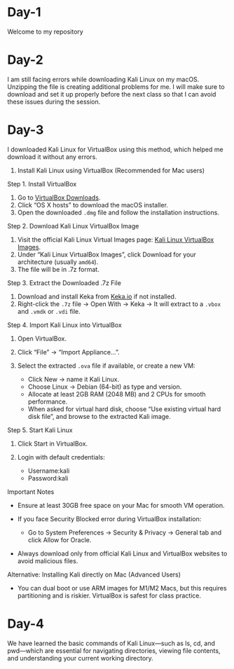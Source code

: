 # Day-1
Welcome to my repository
# Day-2
I am still facing errors while downloading Kali Linux on my macOS. Unzipping the file is creating additional problems for me. I will make sure to download and set it up properly before the next class so that I can avoid these issues during the session.
# Day-3
I downloaded Kali Linux for VirtualBox using this method, which helped me download it without any errors.
1. Install Kali Linux using VirtualBox (Recommended for Mac users)

Step 1. Install VirtualBox

1. Go to [VirtualBox Downloads](https://www.virtualbox.org/wiki/Downloads).
2. Click “OS X hosts” to download the macOS installer.
3. Open the downloaded `.dmg` file and follow the installation instructions.

Step 2. Download Kali Linux VirtualBox Image

1. Visit the official Kali Linux Virtual Images page:
   [Kali Linux VirtualBox Images](https://www.kali.org/get-kali/#kali-virtual-machines).
2. Under “Kali Linux VirtualBox Images”, click Download for your architecture (usually `amd64`).
3. The file will be in .7z format.

Step 3. Extract the Downloaded .7z File

1. Download and install Keka from [Keka.io](https://www.keka.io/en/) if not installed.
2. Right-click the `.7z` file → Open With → Keka → It will extract to a `.vbox` and `.vmdk` or `.vdi` file.

Step 4. Import Kali Linux into VirtualBox

1. Open VirtualBox.
2. Click “File” → “Import Appliance…”.
3. Select the extracted `.ova` file if available, or create a new VM:

   * Click New → name it Kali Linux.
   * Choose Linux → Debian (64-bit) as type and version.
   * Allocate at least 2GB RAM (2048 MB) and 2 CPUs for smooth performance.
   * When asked for virtual hard disk, choose “Use existing virtual hard disk file”, and browse to the extracted Kali image.

Step 5. Start Kali Linux

1. Click Start in VirtualBox.
2. Login with default credentials:

   * Username:kali
   * Password:kali

Important Notes

* Ensure at least 30GB free space on your Mac for smooth VM operation.
* If you face Security Blocked error during VirtualBox installation:

  * Go to System Preferences → Security & Privacy → General tab and click Allow for Oracle.
* Always download only from official Kali Linux and VirtualBox websites to avoid malicious files.

Alternative: Installing Kali directly on Mac (Advanced Users)

* You can dual boot or use ARM images for M1/M2 Macs, but this requires partitioning and is riskier. VirtualBox is safest for class practice.
# Day-4
We have learned the basic commands of Kali Linux—such as ls, cd, and pwd—which are essential for navigating directories, viewing file contents, and understanding your current working directory.

